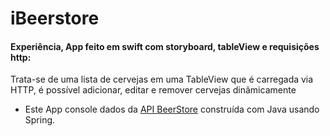 # iBeerstore
#### Experiência, App feito em swift com storyboard, tableView e requisições http:
Trata-se de uma lista de cervejas em uma TableView que é carregada via HTTP, é possível adicionar, editar e remover cervejas dinâmicamente
  - Este App console dados da [API BeerStore](https://github.com/Lipe1994/BeerStore) construída com Java usando Spring.


